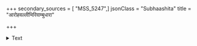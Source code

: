 +++
secondary_sources = [ "MSS_5247",]
jsonClass = "Subhaashita"
title = "आरोहवल्लीभिरिवाम्बुधारा"

+++

<details><summary>Text</summary>

आरोहवल्लीभिरिवाम्बुधारा- राजीभिराभूमिविलम्बिनीभिः।  
संलक्ष्यते व्योम वटद्रुमाभम् अम्भोधरश्यामदलप्रकाशम्॥
</details>
